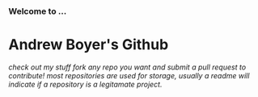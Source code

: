 ### Welcome to ...
# Andrew Boyer's Github
*check out my stuff*
*fork any repo you want  and submit a pull request to contribute!*
*most repositories are used for storage, usually a readme will indicate if a repository is a legitamate project.*
